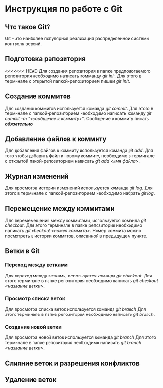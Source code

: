 # Инструкция по работе с Git

## Что такое Git? 
Git - это наиболее популярная реализация распределённой системы контроля версий.

## Подготовка репозитория 
<<<<<<< HEAD
Для создания репозитория в папке предпологаемого репозитория необходимо написать комманду *git init*. Для этого в терминале с открытой папкой-репозиторием пишем *git init*.

## Создание коммитов
Для создания коммитов используется команда *git commit*. Для этого в терминале с папкой-репозиторием необходимо написать команду *git commit -m "<сообщение к коммиту>"*. Сообщение к коммиту писать ***обязательно***.

## Добавление файлов к коммиту
Для добавления файлов к коммиту используется команда *git add*. Для того чтобы добавить файл к новому коммиту, необходимо в терминале с открытой пакой-репозиторием написать *git add <имя файла>*.

## Журнал изменений
Для просмотра истории изменений используется команда *git log*. Для этого в терминале с папкой-репозиторием необходимо набрать *git log*.

## Перемещение между коммитами
Для перемемещений между коммитами, используется команда *git checkout*. Для этого терминале в папке репозитория необходимо написать *git checkout <номер коммита>*. Номер коммита можно посмотреть в истории коммитов, описанной в предыдущем пункте.

## Ветки в Git

### Переход между ветками
Для переход между ветками, используется команда *git checkout*. Для этого терминале в папке репозитория необходимо написать *git checkout <название ветки>*.

### Просмотр списка веток
Для просмотра списка веток используется команда *git branch* Для этого терминале в папке репозитория необходимо написать *git branch*.

### Создание новой ветки
Для просмотра новой веток используется команда *git branch* Для этого терминале в папке репозитория необходимо написать *git branch <название ветки>*.

## Слияние веток и разрешения конфликтов

## Удаление веток

